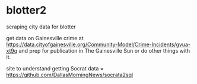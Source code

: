 # blotter2
scraping city data for blotter

get data on Gainesville crime at https://data.cityofgainesville.org/Community-Model/Crime-Incidents/gvua-xt9q
and prep for publication in The Gainesville Sun or do other things with it.

site to understand getting Socrat data = https://github.com/DallasMorningNews/socrata2sql
